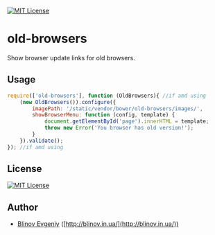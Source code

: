 [![MIT License][license-image]][license-url]

# old-browsers
Show browser update links for old browsers.

## Usage

```javascript
require(['old-browsers'], function (OldBrowsers){ //if amd using
    (new OldBrowsers()).configure({
        imagePath: '/static/vendor/bower/old-browsers/images/',
        showBrowserMenu: function (config, template) {
            document.getElementById('page').innerHTML = template;
            throw new Error('You browser has old version!');
        }
    }).validate();
}); //if amd using
```

## License

[![MIT License][license-image]][license-url]

## Author

- [Blinov Evgeniy](mailto:evgeniy_blinov@mail.ru) ([http://blinov.in.ua/](http://blinov.in.ua/))

[license-image]: http://img.shields.io/badge/license-MIT-blue.svg?style=flat
[license-url]: LICENSE

